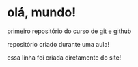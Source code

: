 # olá, mundo!
 primeiro repositório do curso de git e github

repositório criado durante uma aula!

essa linha foi criada diretamente do site!
